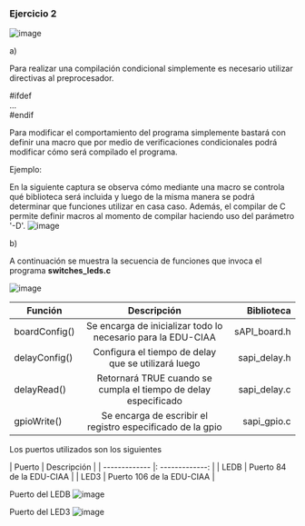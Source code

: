 
### Ejercicio 2

![image](https://user-images.githubusercontent.com/39803285/143321978-c4de282e-8002-4987-9d2b-dde3cfccdd0b.png)

a) 

Para realizar una compilación condicional simplemente es necesario utilizar directivas al preprocesador.

#ifdef \
... \
#endif

Para modificar el comportamiento del programa simplemente bastará con definir una macro que por medio de verificaciones condicionales podrá modificar cómo será compilado el programa.

Ejemplo:

En la siguiente captura se observa cómo mediante una macro se controla qué biblioteca será incluida y luego de la misma manera se podrá determinar que funciones utilizar en casa caso. Además, el compilar de C permite definir macros al momento de compilar haciendo uso del parámetro '-D'.
![image](https://user-images.githubusercontent.com/39803285/143321426-02697fad-69f7-4578-9ccf-47640f36f64b.png)


b)

A continuación se muestra la secuencia de funciones que invoca el programa __switches_leds.c__

![image](https://user-images.githubusercontent.com/39803285/143322016-e4823375-0de3-4b9d-80b2-e88b0ee6b66f.png)

| Función        | Descripción   | Biblioteca  |
| ------------- |:-------------:| -----:|
| boardConfig()   | Se encarga de inicializar todo lo necesario para la EDU-CIAA | sAPI_board.h |
| delayConfig() | Configura el tiempo de delay que se utilizará luego | sapi_delay.h |
| delayRead() | Retornará TRUE cuando se cumpla el tiempo de delay especificado | sapi_delay.c  |
| gpioWrite()  | Se encarga de escribir el registro especificado de la gpio | sapi_gpio.c | 


Los puertos utilizados son los siguientes

| Puerto  | Descripción |
| ------------- |: -------------: |
| LEDB  | Puerto 84 de la EDU-CIAA  |
| LED3  | Puerto 106 de la EDU-CIAA | 

Puerto del LEDB
![image](https://user-images.githubusercontent.com/39803285/143323141-a99f9a86-98a4-4f71-b43b-80ba19d56542.png)

Puerto del LED3
![image](https://user-images.githubusercontent.com/39803285/143323167-1177b13d-211d-4100-a36e-5c5fc600f1c0.png)

